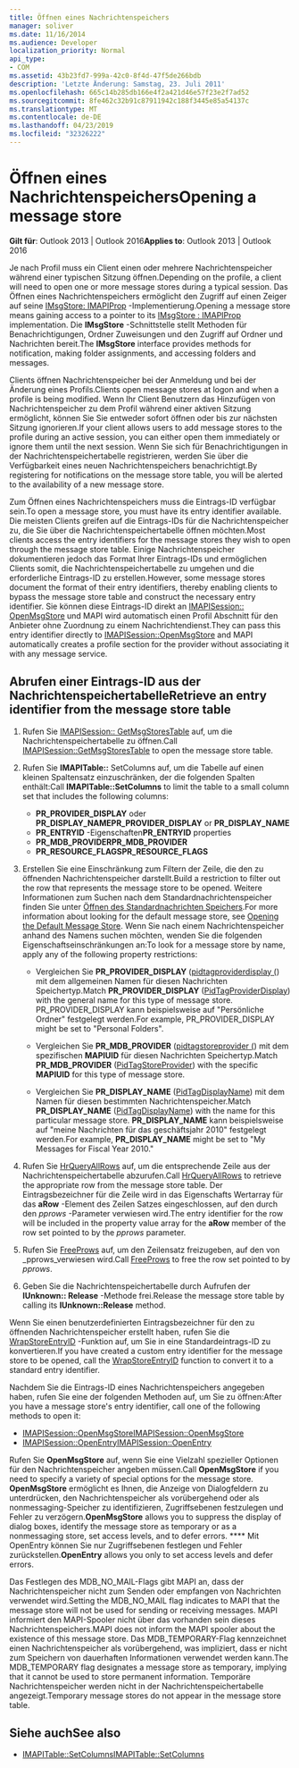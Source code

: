 ```yaml
---
title: Öffnen eines Nachrichtenspeichers
manager: soliver
ms.date: 11/16/2014
ms.audience: Developer
localization_priority: Normal
api_type:
- COM
ms.assetid: 43b23fd7-999a-42c0-8f4d-47f5de266bdb
description: 'Letzte Änderung: Samstag, 23. Juli 2011'
ms.openlocfilehash: 665c14b285db166e4f2a421d46e57f23e2f7ad52
ms.sourcegitcommit: 8fe462c32b91c87911942c188f3445e85a54137c
ms.translationtype: MT
ms.contentlocale: de-DE
ms.lasthandoff: 04/23/2019
ms.locfileid: "32326222"
---
```

# <a name="opening-a-message-store"></a><span data-ttu-id="f617f-103">Öffnen eines Nachrichtenspeichers</span><span class="sxs-lookup"><span data-stu-id="f617f-103">Opening a message store</span></span>

<span data-ttu-id="f617f-104">**Gilt für**: Outlook 2013 | Outlook 2016</span><span class="sxs-lookup"><span data-stu-id="f617f-104">**Applies to**: Outlook 2013 | Outlook 2016</span></span> 
  
<span data-ttu-id="f617f-105">Je nach Profil muss ein Client einen oder mehrere Nachrichtenspeicher während einer typischen Sitzung öffnen.</span><span class="sxs-lookup"><span data-stu-id="f617f-105">Depending on the profile, a client will need to open one or more message stores during a typical session.</span></span> <span data-ttu-id="f617f-106">Das Öffnen eines Nachrichtenspeichers ermöglicht den Zugriff auf einen Zeiger auf seine [IMsgStore: IMAPIProp](imsgstoreimapiprop.md) -Implementierung.</span><span class="sxs-lookup"><span data-stu-id="f617f-106">Opening a message store means gaining access to a pointer to its [IMsgStore : IMAPIProp](imsgstoreimapiprop.md) implementation.</span></span> <span data-ttu-id="f617f-107">Die **IMsgStore** -Schnittstelle stellt Methoden für Benachrichtigungen, Ordner Zuweisungen und den Zugriff auf Ordner und Nachrichten bereit.</span><span class="sxs-lookup"><span data-stu-id="f617f-107">The **IMsgStore** interface provides methods for notification, making folder assignments, and accessing folders and messages.</span></span> 
  
<span data-ttu-id="f617f-108">Clients öffnen Nachrichtenspeicher bei der Anmeldung und bei der Änderung eines Profils.</span><span class="sxs-lookup"><span data-stu-id="f617f-108">Clients open message stores at logon and when a profile is being modified.</span></span> <span data-ttu-id="f617f-109">Wenn Ihr Client Benutzern das Hinzufügen von Nachrichtenspeicher zu dem Profil während einer aktiven Sitzung ermöglicht, können Sie Sie entweder sofort öffnen oder bis zur nächsten Sitzung ignorieren.</span><span class="sxs-lookup"><span data-stu-id="f617f-109">If your client allows users to add message stores to the profile during an active session, you can either open them immediately or ignore them until the next session.</span></span> <span data-ttu-id="f617f-110">Wenn Sie sich für Benachrichtigungen in der Nachrichtenspeichertabelle registrieren, werden Sie über die Verfügbarkeit eines neuen Nachrichtenspeichers benachrichtigt.</span><span class="sxs-lookup"><span data-stu-id="f617f-110">By registering for notifications on the message store table, you will be alerted to the availability of a new message store.</span></span>
  
<span data-ttu-id="f617f-111">Zum Öffnen eines Nachrichtenspeichers muss die Eintrags-ID verfügbar sein.</span><span class="sxs-lookup"><span data-stu-id="f617f-111">To open a message store, you must have its entry identifier available.</span></span> <span data-ttu-id="f617f-112">Die meisten Clients greifen auf die Eintrags-IDs für die Nachrichtenspeicher zu, die Sie über die Nachrichtenspeichertabelle öffnen möchten.</span><span class="sxs-lookup"><span data-stu-id="f617f-112">Most clients access the entry identifiers for the message stores they wish to open through the message store table.</span></span> <span data-ttu-id="f617f-113">Einige Nachrichtenspeicher dokumentieren jedoch das Format Ihrer Eintrags-IDs und ermöglichen Clients somit, die Nachrichtenspeichertabelle zu umgehen und die erforderliche Eintrags-ID zu erstellen.</span><span class="sxs-lookup"><span data-stu-id="f617f-113">However, some message stores document the format of their entry identifiers, thereby enabling clients to bypass the message store table and construct the necessary entry identifier.</span></span> <span data-ttu-id="f617f-114">Sie können diese Eintrags-ID direkt an [IMAPISession:: OpenMsgStore](imapisession-openmsgstore.md) und MAPI wird automatisch einen Profil Abschnitt für den Anbieter ohne Zuordnung zu einem Nachrichtendienst.</span><span class="sxs-lookup"><span data-stu-id="f617f-114">They can pass this entry identifier directly to [IMAPISession::OpenMsgStore](imapisession-openmsgstore.md) and MAPI automatically creates a profile section for the provider without associating it with any message service.</span></span> 
  
## <a name="retrieve-an-entry-identifier-from-the-message-store-table"></a><span data-ttu-id="f617f-115">Abrufen einer Eintrags-ID aus der Nachrichtenspeichertabelle</span><span class="sxs-lookup"><span data-stu-id="f617f-115">Retrieve an entry identifier from the message store table</span></span>
  
1. <span data-ttu-id="f617f-116">Rufen Sie [IMAPISession:: GetMsgStoresTable](imapisession-getmsgstorestable.md) auf, um die Nachrichtenspeichertabelle zu öffnen.</span><span class="sxs-lookup"><span data-stu-id="f617f-116">Call [IMAPISession::GetMsgStoresTable](imapisession-getmsgstorestable.md) to open the message store table.</span></span> 
    
2. <span data-ttu-id="f617f-117">Rufen Sie **IMAPITable::** SetColumns auf, um die Tabelle auf einen kleinen Spaltensatz einzuschränken, der die folgenden Spalten enthält:</span><span class="sxs-lookup"><span data-stu-id="f617f-117">Call **IMAPITable::SetColumns** to limit the table to a small column set that includes the following columns:</span></span> 
    
   - <span data-ttu-id="f617f-118">**PR_PROVIDER_DISPLAY** oder **PR_DISPLAY_NAME**</span><span class="sxs-lookup"><span data-stu-id="f617f-118">**PR_PROVIDER_DISPLAY** or **PR_DISPLAY_NAME**</span></span>
   - <span data-ttu-id="f617f-119">**PR_ENTRYID** -Eigenschaften</span><span class="sxs-lookup"><span data-stu-id="f617f-119">**PR_ENTRYID** properties</span></span> 
   - <span data-ttu-id="f617f-120">**PR_MDB_PROVIDER**</span><span class="sxs-lookup"><span data-stu-id="f617f-120">**PR_MDB_PROVIDER**</span></span>
   - <span data-ttu-id="f617f-121">**PR_RESOURCE_FLAGS**</span><span class="sxs-lookup"><span data-stu-id="f617f-121">**PR_RESOURCE_FLAGS**</span></span>
    
3. <span data-ttu-id="f617f-122">Erstellen Sie eine Einschränkung zum Filtern der Zeile, die den zu öffnenden Nachrichtenspeicher darstellt.</span><span class="sxs-lookup"><span data-stu-id="f617f-122">Build a restriction to filter out the row that represents the message store to be opened.</span></span> <span data-ttu-id="f617f-123">Weitere Informationen zum Suchen nach dem Standardnachrichtenspeicher finden Sie unter [Öffnen des Standardnachrichten Speichers](opening-the-default-message-store.md).</span><span class="sxs-lookup"><span data-stu-id="f617f-123">For more information about looking for the default message store, see [Opening the Default Message Store](opening-the-default-message-store.md).</span></span> <span data-ttu-id="f617f-124">Wenn Sie nach einem Nachrichtenspeicher anhand des Namens suchen möchten, wenden Sie die folgenden Eigenschaftseinschränkungen an:</span><span class="sxs-lookup"><span data-stu-id="f617f-124">To look for a message store by name, apply any of the following property restrictions:</span></span>
    
   - <span data-ttu-id="f617f-125">Vergleichen Sie **PR_PROVIDER_DISPLAY** ([pidtagproviderdisplay (](pidtagproviderdisplay-canonical-property.md)) mit dem allgemeinen Namen für diesen Nachrichten Speichertyp.</span><span class="sxs-lookup"><span data-stu-id="f617f-125">Match **PR_PROVIDER_DISPLAY** ([PidTagProviderDisplay](pidtagproviderdisplay-canonical-property.md)) with the general name for this type of message store.</span></span> <span data-ttu-id="f617f-126">PR_PROVIDER_DISPLAY kann beispielsweise auf "Persönliche Ordner" festgelegt werden.</span><span class="sxs-lookup"><span data-stu-id="f617f-126">For example, PR_PROVIDER_DISPLAY might be set to "Personal Folders".</span></span>
    
   - <span data-ttu-id="f617f-127">Vergleichen Sie **PR_MDB_PROVIDER** ([pidtagstoreprovider (](pidtagstoreprovider-canonical-property.md)) mit dem spezifischen **MAPIUID** für diesen Nachrichten Speichertyp.</span><span class="sxs-lookup"><span data-stu-id="f617f-127">Match **PR_MDB_PROVIDER** ([PidTagStoreProvider](pidtagstoreprovider-canonical-property.md)) with the specific **MAPIUID** for this type of message store.</span></span> 
    
   - <span data-ttu-id="f617f-128">Vergleichen Sie **PR_DISPLAY_NAME** ([PidTagDisplayName](pidtagdisplayname-canonical-property.md)) mit dem Namen für diesen bestimmten Nachrichtenspeicher.</span><span class="sxs-lookup"><span data-stu-id="f617f-128">Match **PR_DISPLAY_NAME** ([PidTagDisplayName](pidtagdisplayname-canonical-property.md)) with the name for this particular message store.</span></span> <span data-ttu-id="f617f-129">**PR_DISPLAY_NAME** kann beispielsweise auf "meine Nachrichten für das geschäftsjahr 2010" festgelegt werden.</span><span class="sxs-lookup"><span data-stu-id="f617f-129">For example, **PR_DISPLAY_NAME** might be set to "My Messages for Fiscal Year 2010."</span></span> 
    
4. <span data-ttu-id="f617f-130">Rufen Sie [HrQueryAllRows](hrqueryallrows.md) auf, um die entsprechende Zeile aus der Nachrichtenspeichertabelle abzurufen.</span><span class="sxs-lookup"><span data-stu-id="f617f-130">Call [HrQueryAllRows](hrqueryallrows.md) to retrieve the appropriate row from the message store table.</span></span> <span data-ttu-id="f617f-131">Der Eintragsbezeichner für die Zeile wird in das Eigenschafts Wertarray für das **aRow** -Element des Zeilen Satzes eingeschlossen, auf den durch den _pprows_ -Parameter verwiesen wird.</span><span class="sxs-lookup"><span data-stu-id="f617f-131">The entry identifier for the row will be included in the property value array for the **aRow** member of the row set pointed to by the  _pprows_ parameter.</span></span> 
    
5. <span data-ttu-id="f617f-132">Rufen Sie [FreeProws](freeprows.md) auf, um den Zeilensatz freizugeben, auf den von _pprows_verwiesen wird.</span><span class="sxs-lookup"><span data-stu-id="f617f-132">Call [FreeProws](freeprows.md) to free the row set pointed to by  _pprows_.</span></span>
    
6. <span data-ttu-id="f617f-133">Geben Sie die Nachrichtenspeichertabelle durch Aufrufen der **IUnknown:: Release** -Methode frei.</span><span class="sxs-lookup"><span data-stu-id="f617f-133">Release the message store table by calling its **IUnknown::Release** method.</span></span> 
    
<span data-ttu-id="f617f-134">Wenn Sie einen benutzerdefinierten Eintragsbezeichner für den zu öffnenden Nachrichtenspeicher erstellt haben, rufen Sie die [WrapStoreEntryID](wrapstoreentryid.md) -Funktion auf, um Sie in eine Standardeintrags-ID zu konvertieren.</span><span class="sxs-lookup"><span data-stu-id="f617f-134">If you have created a custom entry identifier for the message store to be opened, call the [WrapStoreEntryID](wrapstoreentryid.md) function to convert it to a standard entry identifier.</span></span> 
  
<span data-ttu-id="f617f-135">Nachdem Sie die Eintrags-ID eines Nachrichtenspeichers angegeben haben, rufen Sie eine der folgenden Methoden auf, um Sie zu öffnen:</span><span class="sxs-lookup"><span data-stu-id="f617f-135">After you have a message store's entry identifier, call one of the following methods to open it:</span></span>
  
- [<span data-ttu-id="f617f-136">IMAPISession::OpenMsgStore</span><span class="sxs-lookup"><span data-stu-id="f617f-136">IMAPISession::OpenMsgStore</span></span>](imapisession-openmsgstore.md)
- [<span data-ttu-id="f617f-137">IMAPISession::OpenEntry</span><span class="sxs-lookup"><span data-stu-id="f617f-137">IMAPISession::OpenEntry</span></span>](imapisession-openentry.md)
    
<span data-ttu-id="f617f-138">Rufen Sie **OpenMsgStore** auf, wenn Sie eine Vielzahl spezieller Optionen für den Nachrichtenspeicher angeben müssen.</span><span class="sxs-lookup"><span data-stu-id="f617f-138">Call **OpenMsgStore** if you need to specify a variety of special options for the message store.</span></span> <span data-ttu-id="f617f-139">**OpenMsgStore** ermöglicht es Ihnen, die Anzeige von Dialogfeldern zu unterdrücken, den Nachrichtenspeicher als vorübergehend oder als nonmessaging-Speicher zu identifizieren, Zugriffsebenen festzulegen und Fehler zu verzögern.</span><span class="sxs-lookup"><span data-stu-id="f617f-139">**OpenMsgStore** allows you to suppress the display of dialog boxes, identify the message store as temporary or as a nonmessaging store, set access levels, and to defer errors.</span></span> <span data-ttu-id="f617f-140">\*\*\*\* Mit OpenEntry können Sie nur Zugriffsebenen festlegen und Fehler zurückstellen.</span><span class="sxs-lookup"><span data-stu-id="f617f-140">**OpenEntry** allows you only to set access levels and defer errors.</span></span> 
  
<span data-ttu-id="f617f-141">Das Festlegen des MDB_NO_MAIL-Flags gibt MAPI an, dass der Nachrichtenspeicher nicht zum Senden oder empfangen von Nachrichten verwendet wird.</span><span class="sxs-lookup"><span data-stu-id="f617f-141">Setting the MDB_NO_MAIL flag indicates to MAPI that the message store will not be used for sending or receiving messages.</span></span> <span data-ttu-id="f617f-142">MAPI informiert den MAPI-Spooler nicht über das vorhanden sein dieses Nachrichtenspeichers.</span><span class="sxs-lookup"><span data-stu-id="f617f-142">MAPI does not inform the MAPI spooler about the existence of this message store.</span></span> <span data-ttu-id="f617f-143">Das MDB_TEMPORARY-Flag kennzeichnet einen Nachrichtenspeicher als vorübergehend, was impliziert, dass er nicht zum Speichern von dauerhaften Informationen verwendet werden kann.</span><span class="sxs-lookup"><span data-stu-id="f617f-143">The MDB_TEMPORARY flag designates a message store as temporary, implying that it cannot be used to store permanent information.</span></span> <span data-ttu-id="f617f-144">Temporäre Nachrichtenspeicher werden nicht in der Nachrichtenspeichertabelle angezeigt.</span><span class="sxs-lookup"><span data-stu-id="f617f-144">Temporary message stores do not appear in the message store table.</span></span> 
  
## <a name="see-also"></a><span data-ttu-id="f617f-145">Siehe auch</span><span class="sxs-lookup"><span data-stu-id="f617f-145">See also</span></span>

- [<span data-ttu-id="f617f-146">IMAPITable::SetColumns</span><span class="sxs-lookup"><span data-stu-id="f617f-146">IMAPITable::SetColumns</span></span>](imapitable-setcolumns.md)

